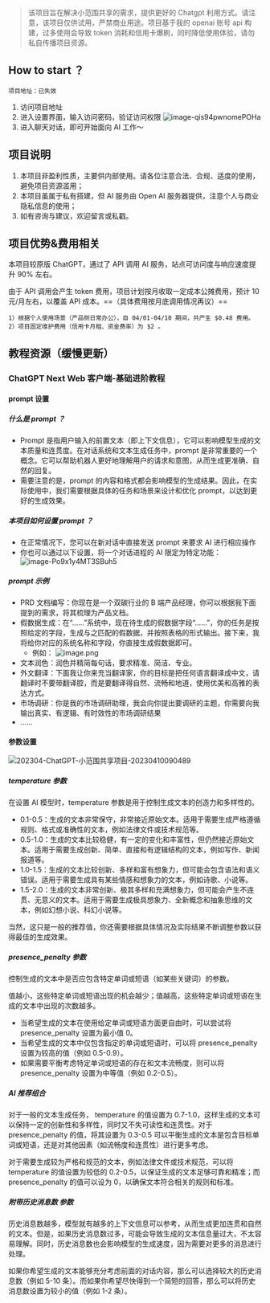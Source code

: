 > 该项目旨在解决小范围共享的需求，提供更好的 Chatgpt 利用方式。请注意，该项目仅供试用，严禁商业用途。项目基于我的 openai 账号 api 构建，过多使用会导致 token 消耗和信用卡爆刷，同时降低使用体验，请勿私自传播项目资源。

## How to start ？

```
项目地址：已失效
```

1. 访问项目地址
2. 进入设置界面，输入访问密码，验证访问权限
   ![image-qis94pwnomePOHa](https://s2.loli.net/2023/04/10/KqctWpYo6PRVz1b.png)
3. 进入聊天对话，即可开始面向 AI 工作～

## 项目说明

1. 本项目非盈利性质，主要供内部使用。请各位注意合法、合规、适度的使用，避免项目资源滥用；
2. 本项目虽属于私有搭建，但 AI 服务由 Open AI 服务器提供，注意个人与商业隐私信息的使用；
3. 如有咨询与建议，欢迎留言或私戳。

## 项目优势&费用相关

本项目较原版 ChatGPT，通过了 API 调用 AI 服务，站点可访问度与响应速度提升 90% 左右。

由于 API 调用会产生 token 费用，项目计划按月收取一定成本公摊费用，预计 10 元/月左右，以覆盖 API 成本。==（具体费用按月底调用情况再议）==

```
1）根据个人使用场景（产品侧日常办公），自 04/01-04/10 期间，共产生 $0.48 费用。
2）项目固定维护费用（信用卡月租、资金费率）为 $2 。 
```

## 教程资源（缓慢更新）

### ChatGPT Next Web 客户端-基础进阶教程

#### prompt 设置

##### 什么是 prompt ？

- Prompt 是指用户输入的前置文本（即上下文信息），它可以影响模型生成的文本质量和连贯度。在对话系统和文本生成任务中，prompt 是非常重要的一个概念。它可以帮助机器人更好地理解用户的请求和意图，从而生成更准确、自然的回复。
- 需要注意的是，prompt 的内容和格式都会影响模型的生成结果。因此，在实际使用中，我们需要根据具体的任务和场景来设计和优化 prompt，以达到更好的生成效果。

##### 本项目如何设置 prompt ？

- 在正常情况下，您可以在新对话中直接发送 prompt 来要求 AI 进行相应操作
- 你也可以通过以下设置，将一个对话进程的 AI 限定为特定功能：
  ![image-Po9x1y4MT3SBuh5](https://s2.loli.net/2023/04/10/ixS9qtABXsM7F2G.png)

##### prompt 示例

- PRD 文档编写：你现在是一个双碳行业的 B 端产品经理，你可以根据我下面提到的需求，将其梳理为产品文档。
- 假数据生成：在“……”系统中，现在待生成的假数据字段“……”，你的任务是按照给定的字段，生成与之匹配的假数据，并按照表格的形式输出。接下来，我将给你对应的系统名称和字段，你直接生成假数据即可。
    - 例如：
      ![image.png](https://s2.loli.net/2023/04/10/UdV6sZCMk72Ygwr.png)
- 文本润色：润色并精简每句话，要求精准、简洁、专业。
- 外文翻译：下面我让你来充当翻译家，你的目标是把任何语言翻译成中文，请翻译时不要带翻译腔，而是要翻译得自然、流畅和地道，使用优美和高雅的表达方式。
- 市场调研：你是我的市场调研助理，我会向你提出要调研的主题，你需要向我输出真实、有逻辑、有时效性的市场调研结果
- ……

#### 参数设置

![202304-ChatGPT-小范围共享项目-20230410090489](https://s2.loli.net/2023/04/10/G3qU9MSRo5WXVAh.png)

##### temperature 参数

在设置 AI 模型时，temperature 参数是用于控制生成文本的创造力和多样性的。

-   0.1-0.5：生成的文本非常保守，非常接近原始文本。适用于需要生成严格遵循规则、格式或准确性的文本，例如法律文件或技术规范等。
-   0.5-1.0：生成的文本比较稳健，有一定的变化和丰富性，但仍然接近原始文本。适用于需要生成创新、简单、直接和有逻辑结构的文本，例如写作、新闻报道等。
-   1.0-1.5：生成的文本比较创新、多样和富有想象力，但可能会包含语法和语义错误。适用于需要生成具有某些情感和想象力的文本，例如诗歌、小说等。
-   1.5-2.0：生成的文本非常创新、极其多样和充满想象力，但可能会产生不连贯、无意义的文本。适用于需要生成极具想象力、全新概念和抽象思维的文本，例如幻想小说、科幻小说等。

当然，这只是一般的推荐值，你还需要根据具体情况及实际结果不断调整参数以获得最佳的生成效果。

##### presence_penalty 参数

控制生成的文本中是否应包含特定单词或短语（如某些关键词）的参数。

值越小，这些特定单词或短语出现的机会越少；值越高，这些特定单词或短语在生成的文本中出现的次数越多。

-   当希望生成的文本在使用给定单词或短语方面更自由时，可以尝试将 presence_penalty 设置为最小值 0。
-   当希望生成的文本中仅包含指定的单词或短语时，可以将 presence_penalty 设置为较高的值（例如 0.5-0.9）。
-   如果需要平衡考虑特定单词或短语的存在和文本流畅度，则可以将 presence_penalty 设置为中等值（例如 0.2-0.5）。

##### AI 推荐组合

对于一般的文本生成任务， temperature 的值设置为 0.7-1.0，这样生成的文本可以保持一定的创新性和多样性，同时又不失可读性和连贯性。对于 presence_penalty 的值，将其设置为 0.3-0.5 可以平衡生成的文本是包含目标单词或短语，还是对其他因素（如流畅度和连贯性）进行更多考虑。

对于需要生成较为严格和规范的文本，例如法律文件或技术规范，可以将 temperature 的值设置为较低的 0.2-0.5，以保证生成的文本足够可靠和精准；而 presence_penalty 的值可以设为 0，以确保文本符合相关的规则和标准。

##### 附带历史消息数 参数

历史消息数越多，模型就有越多的上下文信息可以参考，从而生成更加连贯和自然的文本。但是，如果历史消息数过多，可能会导致生成的文本信息量过大，不太容易理解。同时，历史消息数也会影响模型的生成速度，因为需要对更多的消息进行处理。

如果你希望生成的文本能够充分考虑前面的对话内容，那么可以选择较大的历史消息数（例如 5-10 条）。而如果你希望尽快得到一个简短的回答，那么可以将历史消息数设置为较小的值（例如 1-2 条）。